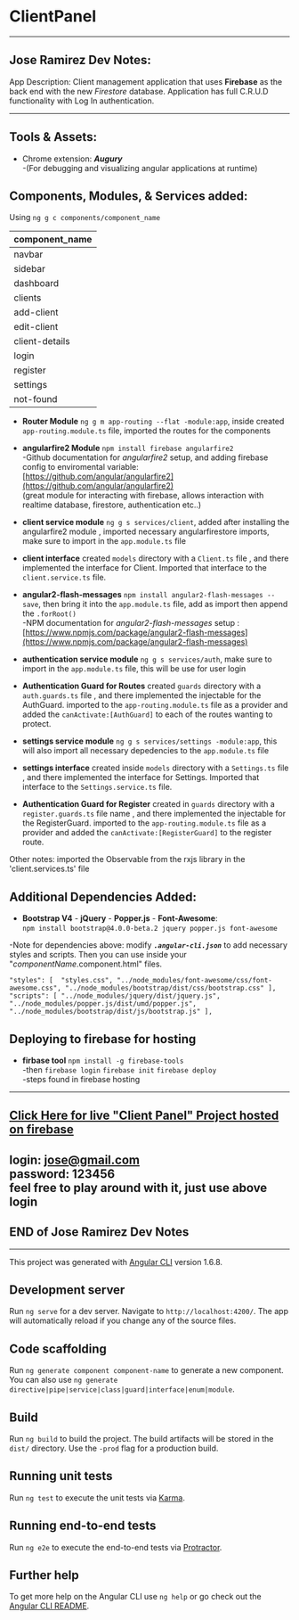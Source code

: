 # ClientPanel

---
## Jose Ramirez Dev Notes:

App Description:
Client management application that uses <strong>Firebase</strong> as the back end with the new <i>Firestore</i> database.
Application has full C.R.U.D functionality with Log In authentication. <br>

---

## Tools & Assets:

* Chrome extension: <i><strong> Augury</strong></i> <br> 
-(For debugging and visualizing angular applications at runtime) <br>

## Components, Modules, & Services added: 

Using `ng g c components/component_name` <br>

| **component_name** | 
| --- |
| navbar  		|
| sidebar 		| 
| dashboard     | 
| clients       |
| add-client 	|
| edit-client 	|
| client-details|
| login 		|
| register 		|
| settings 		|
| not-found 	|

* <strong>Router Module</strong> `ng g m app-routing --flat -module:app`, inside created `app-routing.module.ts` file, imported the routes for the components <br>

* <strong>angularfire2 Module</strong> `npm install firebase angularfire2`<br>
-Github documentation for <i>angularfire2</i> setup, and adding firebase config to enviromental variable: [https://github.com/angular/angularfire2](https://github.com/angular/angularfire2)<br>
(great module for interacting with firebase, allows interaction with realtime database, firestore, authentication etc..) <br>

* <strong>client service module</strong> `ng g s services/client`, added after installing the angularfire2 module , imported necessary angularfirestore imports, make sure to import in the `app.module.ts` file<br>

* <strong>client interface</strong> created `models` directory with a `Client.ts` file , and there implemented the interface for Client. Imported that interface to the `client.service.ts` file. <br>

* <strong>angular2-flash-messages</strong> `npm install angular2-flash-messages --save`, then bring it into the `app.module.ts` file, add as import then append the `.forRoot()`<br> 
-NPM documentation for <i>angular2-flash-messages</i> setup : [https://www.npmjs.com/package/angular2-flash-messages](https://www.npmjs.com/package/angular2-flash-messages)<br>

* <strong>authentication service module</strong> `ng g s services/auth`, make sure to import in the `app.module.ts` file, this will be use for user login<br>

* <strong>Authentication Guard for Routes</strong> created `guards` directory with a `auth.guards.ts` file , and there implemented the injectable for the AuthGuard. imported to the `app-routing.module.ts` file as a provider and added the `canActivate:[AuthGuard]` to each of the routes wanting to protect.<br>

* <strong>settings service module</strong> `ng g s services/settings -module:app`, this will also import all necessary depedencies to the `app.module.ts` file<br>

* <strong>settings interface</strong> created inside `models` directory with a `Settings.ts` file , and there implemented the interface for Settings. Imported that interface to the `Settings.service.ts` file. <br>

* <strong>Authentication Guard for Register</strong> created in `guards` directory with a `register.guards.ts` file name , and there implemented the injectable for the RegisterGuard. imported to the `app-routing.module.ts` file as a provider and added the `canActivate:[RegisterGuard]` to the register route.<br>

Other notes: imported the Observable from the rxjs library in the 'client.services.ts' file 

## Additional Dependencies Added:

* <strong>Bootstrap V4</strong> - <strong>jQuery</strong> - <strong>Popper.js</strong> - <strong>Font-Awesome</strong>:<br> `npm install bootstrap@4.0.0-beta.2 jquery popper.js font-awesome` <br>

-Note for dependencies above: modify <i><strong>`.angular-cli.json`</strong></i> to add necessary styles and scripts. Then you can use inside your "<i>componentName</i>.component.html" files.  <br>

`"styles": [ 
        "styles.css",
        "../node_modules/font-awesome/css/font-awesome.css",
        "../node_modules/bootstrap/dist/css/bootstrap.css"
      ],
      "scripts": [
        "../node_modules/jquery/dist/jquery.js",
        "../node_modules/popper.js/dist/umd/popper.js",
        "../node_modules/bootstrap/dist/js/bootstrap.js"
      ],` 

## Deploying to firebase for hosting

* <strong>firbase tool</strong> `npm install -g firebase-tools`<br>
-then `firebase login` `firebase init` `firebase deploy` <br>
-steps found in firebase hosting<br>
---

## [Click Here for live "Client Panel" Project hosted on firebase](https://clientpanelprod-8ad1d.firebaseapp.com/)

login: jose@gmail.com <br>
password: 123456 <br>
**feel free to play around with it, just use above login**
---
## END of Jose Ramirez Dev Notes
---

This project was generated with [Angular CLI](https://github.com/angular/angular-cli) version 1.6.8.

## Development server

Run `ng serve` for a dev server. Navigate to `http://localhost:4200/`. The app will automatically reload if you change any of the source files.

## Code scaffolding

Run `ng generate component component-name` to generate a new component. You can also use `ng generate directive|pipe|service|class|guard|interface|enum|module`.

## Build

Run `ng build` to build the project. The build artifacts will be stored in the `dist/` directory. Use the `-prod` flag for a production build.

## Running unit tests

Run `ng test` to execute the unit tests via [Karma](https://karma-runner.github.io).

## Running end-to-end tests

Run `ng e2e` to execute the end-to-end tests via [Protractor](http://www.protractortest.org/).

## Further help

To get more help on the Angular CLI use `ng help` or go check out the [Angular CLI README](https://github.com/angular/angular-cli/blob/master/README.md).
